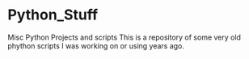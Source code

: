 # Python_Stuff
Misc Python Projects and scripts
This is a repository of some very old phython scripts I was working on or using years ago.
